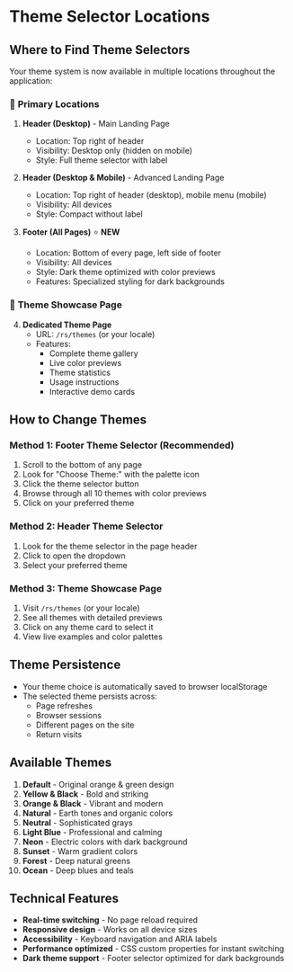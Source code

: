 # Theme Selector Locations

## Where to Find Theme Selectors

Your theme system is now available in multiple locations throughout the application:

### 🎯 **Primary Locations**

1. **Header (Desktop)** - Main Landing Page
   - Location: Top right of header
   - Visibility: Desktop only (hidden on mobile)
   - Style: Full theme selector with label

2. **Header (Desktop & Mobile)** - Advanced Landing Page  
   - Location: Top right of header (desktop), mobile menu (mobile)
   - Visibility: All devices
   - Style: Compact without label

3. **Footer (All Pages)** ⭐ **NEW**
   - Location: Bottom of every page, left side of footer
   - Visibility: All devices
   - Style: Dark theme optimized with color previews
   - Features: Specialized styling for dark backgrounds

### 🎨 **Theme Showcase Page**

4. **Dedicated Theme Page**
   - URL: `/rs/themes` (or your locale)
   - Features: 
     - Complete theme gallery
     - Live color previews
     - Theme statistics
     - Usage instructions
     - Interactive demo cards

## How to Change Themes

### Method 1: Footer Theme Selector (Recommended)
1. Scroll to the bottom of any page
2. Look for "Choose Theme:" with the palette icon
3. Click the theme selector button
4. Browse through all 10 themes with color previews
5. Click on your preferred theme

### Method 2: Header Theme Selector
1. Look for the theme selector in the page header
2. Click to open the dropdown
3. Select your preferred theme

### Method 3: Theme Showcase Page
1. Visit `/rs/themes` (or your locale)
2. See all themes with detailed previews
3. Click on any theme card to select it
4. View live examples and color palettes

## Theme Persistence

- Your theme choice is automatically saved to browser localStorage
- The selected theme persists across:
  - Page refreshes
  - Browser sessions
  - Different pages on the site
  - Return visits

## Available Themes

1. **Default** - Original orange & green design
2. **Yellow & Black** - Bold and striking
3. **Orange & Black** - Vibrant and modern  
4. **Natural** - Earth tones and organic colors
5. **Neutral** - Sophisticated grays
6. **Light Blue** - Professional and calming
7. **Neon** - Electric colors with dark background
8. **Sunset** - Warm gradient colors
9. **Forest** - Deep natural greens
10. **Ocean** - Deep blues and teals

## Technical Features

- **Real-time switching** - No page reload required
- **Responsive design** - Works on all device sizes
- **Accessibility** - Keyboard navigation and ARIA labels
- **Performance optimized** - CSS custom properties for instant switching
- **Dark theme support** - Footer selector optimized for dark backgrounds